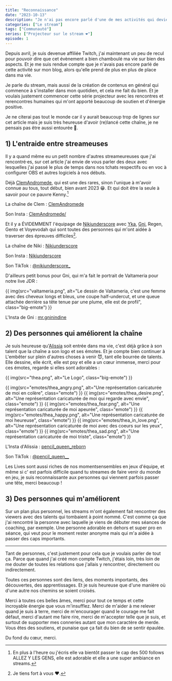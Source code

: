```yaml
---
title: "Reconnaissance"
date: "2023-10-13"
description: "Je n'ai pas encore parlé d'une de mes activités qui devient importante, le stream et la création de contenus. C'est l'occasion de le faire, et de remercier les personnes qui m'ont aidée à me sentir légitime dans cette activité."
categories: ["Le stream"]
tags: ["Communauté"]
series: ["Projecteur sur le stream ❤️"]
episode: 1
---
```


Depuis avril, je suis devenue affiliée Twitch, j'ai maintenant un peu de recul pour pouvoir dire que cet évènement a bien chamboulé ma vie sur bien des aspects. Et je me suis rendue compte que je n'avais pas encore parlé de cette activité sur mon blog, alors qu'elle prend de plus en plus de place dans ma vie. 

Je parle du stream, mais aussi de la création de contenus en général qui commence à s'installer dans mon quotidien, et cela me fait du bien. Et je voulais justement commencer cette série projecteur avec les rencontres et rerencontres humaines qui m'ont apporté beaucoup de soutien et d'énergie positive.

Je ne citerai pas tout le monde car il y aurait beaucoup trop de lignes sur cet article mais je suis très heureuse d'avoir (re)lancé cette chaîne, je ne pensais pas être aussi entourée 🥰.

## 1) L'entraide entre streameuses

Il y a quand même eu un petit nombre d'autres streameureuses que j'ai rencontré·es, sur cet article j'ai envie de vous parler des deux avec lesquelles j'ai passé le plus de temps dans nos tchats respectifs ou en voc à configurer OBS et autres logiciels à nos débuts. 

Déjà [ClemAndromede](https://www.twitch.tv/clemandromede), qui est une des rares, sinon l'unique à m'avoir connue au tous, tout début, bien avant 2023 😁. Et qui doit être la seule à savoir pour ce pauvre Kenny.[^1]

[^1]: En plus à l'heure ou j'écris elle va bientôt passer le cap des 500 follows ALLEZ Y LES GENS, elle est adorable et elle a une super ambiance en streams.

La chaîne de Clem : [ClemAndromede](https://www.twitch.tv/clemandromede)

Son Insta : [ClemAndromede/](https://www.instagram.com/clemandromede/)

Et il y a ÉVIDEMMENT l'équipage de [Nikiunderscore](https://www.twitch.tv/nikiunderscore) avec [Yka](https://twitter.com/Yka_TheMoonkey?s=09), [Gni](https://www.instagram.com/mr.gninindine/), Regen, Gento et Voyevodah qui sont toutes des personnes qui m'ont aidée à traverser des épreuves difficiles[^2].

[^2]: Je tiens fort à vous ❤.

La chaîne de Niki : [Nikiunderscore](https://www.twitch.tv/nikiunderscore)

Son Insta : [Nikiunderscore](https://www.instagram.com/nikiunderscore/?hl=fr)

Son TikTok : [@nikiunderscore_](https://www.tiktok.com/@nikiunderscore_)

D'ailleurs petit bonus pour Gni, qui m'a fait le portrait de Valtameria pour notre live JDR : 

{{ img(src="valtameria.png", alt="Le dessin de Valtameria, c'est une femme avec des cheveux longs et bleus, une coupe half-undercut, et une queue attachée derrière sa tête tenue par une plume, elle est de profil", class="big-emote") }}

L'Insta de Gni : [mr.gninindine](https://www.instagram.com/mr.gninindine/)

## 2) Des personnes qui améliorent la chaîne

Je suis heureuse qu'[Alissia](https://www.instagram.com/pencil_queen_reborn/) soit entrée dans ma vie, c'est déjà grâce à son talent que la chaîne a son logo et ses émotes. Et je compte bien continuer à L'embêter sur plein d'autres choses à venir 😈, tant elle bourrée de talents. Elle dessine, elle écrit, elle est psy et elle a un cœur immense, merci pour ces émotes, regarde si elles sont adorables : 

{{ img(src="thea.png", alt="Le Logo", class="big-emote") }}

<div class="flex flex-wrap">
{{ img(src="emotes/thea_angry.png", alt="Une représentation caricaturée de moi en colère", class="emote") }}
{{ img(src="emotes/thea_desire.png", alt="Une représentation caricaturée de moi qui regarde avec envie", class="emote") }}
{{ img(src="emotes/thea_fear.png", alt="Une représentation caricaturée de moi apeurée", class="emote") }}
{{ img(src="emotes/thea_happy.png", alt="Une représentation caricaturée de moi heureuse", class="emote") }}
{{ img(src="emotes/thea_in_love.png", alt="Une représentation caricaturée de moi avec des coeurs sur les yeux", class="emote") }}
{{ img(src="emotes/thea_sad.png", alt="Une représentation caricaturée de moi triste", class="emote") }}
</div>

L'Insta d'Alissia : [pencil_queen_reborn](https://www.instagram.com/pencil_queen_reborn/)

Son TikTok : [@pencil_queen__](https://www.tiktok.com/@pencil_queen__?_t=8gyYgboVsLg&_r=1)

Les Lives sont aussi riches de nos momentsensembles en jeux d'équipe, et même si c' est parfois difficile quand tu streames de faire venir du monde en jeu, je suis reconnaissante aux personnes qui viennent parfois passer une tête, merci beaucoup !

## 3) Des personnes qui m'améliorent

Sur un plan plus personnel, les streams m'ont également fait rencontrer des viewers avec des talents qui tombaient à point nommé. C'est comme ça que j'ai rencontré la personne avec laquelle je viens de débuter mes séances de coaching, par exemple. Une personne adorable en dehors et super pro en séance, qui veut pour le moment rester anonyme mais qui m'a aidée à passer des caps importants.

---

Tant de personnes, c'est justement pour cela que je voulais parler de tout ça. Parce que quand j'ai créé mon compte Twitch, j'étais loin, très loin de me douter de toutes les relations que j'allais y rencontrer, directement ou indirectement.

Toutes ces personnes sont des liens, des moments importants, des découvertes, des apprentissages. Et je suis heureuse que d'une manière où d'une autre nos chemins se soient croisés. 

Merci à toutes ces belles âmes, merci pour tout ce temps et cette incroyable énergie que vous m'insufflez. Merci de m'aider à me relever quand je suis à terre, merci de m'encourager quand le courage me fait défaut, merci d'autant me faire rire, merci de m'accepter telle que je suis, et surtout de supporter mes conneries autant que mon caractère de merde. Vous êtes des soutiens, et punaise que ça fait du bien de se sentir épaulée.

Du fond du cœur, merci.


